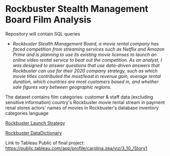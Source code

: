 # Rockbuster Stealth Management Board Film Analysis
Repository will contain SQL queries 
 * *Rockbuster Stealth Management Board, a movie rental company has faced competition from streaming services such as Netflix and Amazon Prime and is planning to use its existing movie licenses to launch an online video rental service to beat out the competition. As an analyst, I was designed to answer questions that use data-driven answers that Rockbuster can use for their 2020 company strategy, such as which movie titles contributed the most/least in revenue gain, average rental duration, which countries are most customers based in, and whether sale figures vary between geographic regions.*   

The dataset contains film categories:
customer & staff data (excluding sensitive information)
country's Rockbuster movie rental stream in
payment
renal stores
actors' names of movies in Rockbuster's database
inventory
categories
language

[Rockbuster Launch Strategy](https://github.com/carolinazea/Python_Project/files/6908216/3.10.Presentation.pdf)


[Rockbuster DataDictionary](https://github.com/carolinazea/Python_Project/files/6908218/DataDictionary.pdf)



Link to Tableau Public of final project: https://public.tableau.com/app/profile/carolina.zea/viz/3_10_/Story1

